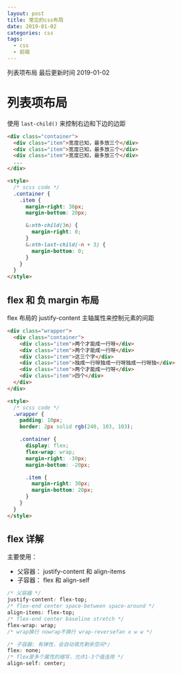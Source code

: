 ```yaml
---
layout: post
title: 常见的css布局
date: 2019-01-02
categories: css
tags:
  - css
  - 前端
---
```


列表项布局
最后更新时间 2019-01-02

<!-- more -->

# 列表项布局

使用 `last-child()` 来控制右边和下边的边距

```html
<div class="container">
  <div class="item">宽度已知，最多放三个</div>
  <div class="item">宽度已知，最多放三个</div>
  <div class="item">宽度已知，最多放三个</div>
  ...
</div>

<style>
  /* scss code */
  .container {
    .item {
      margin-right: 30px;
      margin-bottom: 20px;

      &:nth-child(3n) {
        margin-right: 0;
      }
      &:nth-last-child(-n + 3) {
        margin-bottom: 0;
      }
    }
  }
</style>
```

## flex 和 负 margin 布局

flex 布局的 justify-content 主轴属性来控制元素的间距

```html
<div class="wrapper">
  <div class="container">
    <div class="item">两个才能成一行呀</div>
    <div class="item">两个才能成一行呀</div>
    <div class="item">这三个字</div>
    <div class="item">独成一行呀独成一行呀独成一行呀独</div>
    <div class="item">两个才能成一行呀</div>
    <div class="item">四个</div>
  </div>
</div>

<style>
  /* scss code */
  .wrapper {
    padding: 10px;
    border: 2px solid rgb(240, 103, 103);

    .container {
      display: flex;
      flex-wrap: wrap;
      margin-right: -30px;
      margin-bottom: -20px;

      .item {
        margin-right: 30px;
        margin-bottom: 20px;
      }
    }
  }
</style>
```

## flex 详解

主要使用：

- 父容器： justify-content 和 align-items
- 子容器： flex 和 align-self

```css
/* 父容器 */
justify-content: flex-top;
/* flex-end center space-between space-around */
align-items: flex-top;
/* flex-end center baseline stretch */
flex-wrap: wrap;
/* wrap换行 nowrap不换行 wrap-reversefan x w w */

/* 子容器: 有弹性，会自动填充剩余空间*/
flex: none;
/* flex是多个属性的缩写，允许1-3个值连用 */
align-self: center;
```
